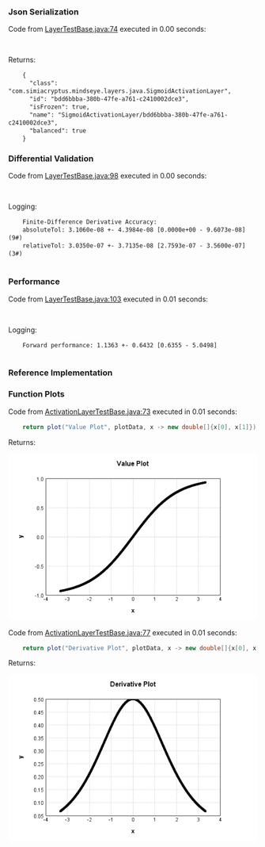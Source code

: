 ### Json Serialization
Code from [LayerTestBase.java:74](../../../../../../../../MindsEye/src/test/java/com/simiacryptus/mindseye/layers/LayerTestBase.java#L74) executed in 0.00 seconds: 
```java
  
```

Returns: 

```
    {
      "class": "com.simiacryptus.mindseye.layers.java.SigmoidActivationLayer",
      "id": "bdd6bbba-380b-47fe-a761-c2410002dce3",
      "isFrozen": true,
      "name": "SigmoidActivationLayer/bdd6bbba-380b-47fe-a761-c2410002dce3",
      "balanced": true
    }
```



### Differential Validation
Code from [LayerTestBase.java:98](../../../../../../../../MindsEye/src/test/java/com/simiacryptus/mindseye/layers/LayerTestBase.java#L98) executed in 0.00 seconds: 
```java
  
```
Logging: 
```
    Finite-Difference Derivative Accuracy:
    absoluteTol: 3.1060e-08 +- 4.3984e-08 [0.0000e+00 - 9.6073e-08] (9#)
    relativeTol: 3.0350e-07 +- 3.7135e-08 [2.7593e-07 - 3.5600e-07] (3#)
    
```

### Performance
Code from [LayerTestBase.java:103](../../../../../../../../MindsEye/src/test/java/com/simiacryptus/mindseye/layers/LayerTestBase.java#L103) executed in 0.01 seconds: 
```java
  
```
Logging: 
```
    Forward performance: 1.1363 +- 0.6432 [0.6355 - 5.0498]
    
```

### Reference Implementation
### Function Plots
Code from [ActivationLayerTestBase.java:73](../../../../../../../../MindsEye/src/test/java/com/simiacryptus/mindseye/layers/java/ActivationLayerTestBase.java#L73) executed in 0.01 seconds: 
```java
    return plot("Value Plot", plotData, x -> new double[]{x[0], x[1]});
```

Returns: 

![Result](etc/test.1.png)



Code from [ActivationLayerTestBase.java:77](../../../../../../../../MindsEye/src/test/java/com/simiacryptus/mindseye/layers/java/ActivationLayerTestBase.java#L77) executed in 0.01 seconds: 
```java
    return plot("Derivative Plot", plotData, x -> new double[]{x[0], x[2]});
```

Returns: 

![Result](etc/test.2.png)



